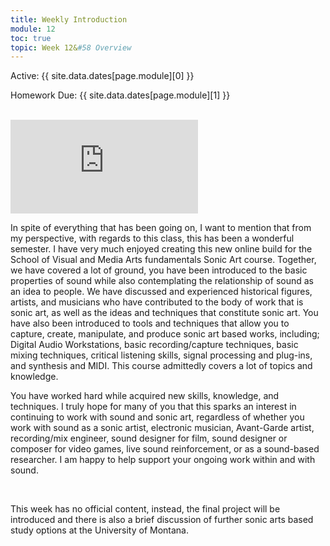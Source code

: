 ```yaml
---
title: Weekly Introduction
module: 12
toc: true
topic: Week 12&#58 Overview
---
```



Active: {{ site.data.dates[page.module][0] }}

Homework Due: {{ site.data.dates[page.module][1] }}


<br />

<div class="embed-responsive embed-responsive-16by9"><iframe class="embed-responsive-item" src="https://www.youtube.com/embed/-HbwzBMDz4U" frameborder="0" allow="accelerometer; autoplay; encrypted-media; gyroscope; picture-in-picture" allowfullscreen></iframe></div>


In spite of everything that has been going on, I want to mention that from my perspective, with regards to this class, this has been a wonderful semester. I have very much enjoyed creating this new online build for the School of Visual and Media Arts fundamentals Sonic Art course. Together, we have covered a lot of ground, you have been introduced to the basic properties of sound while also contemplating the relationship of sound as an idea to people. We have discussed and experienced historical figures, artists, and musicians who have contributed to the body of work that is sonic art, as well as the ideas and techniques that constitute sonic art. You have also been introduced to tools and techniques that allow you to capture, create, manipulate, and produce sonic art based works, including; Digital Audio Workstations, basic recording/capture techniques, basic mixing techniques, critical listening skills, signal processing and plug-ins, and synthesis and MIDI. This course admittedly covers a lot of topics and knowledge.

You have worked hard while acquired new skills, knowledge, and techniques. I truly hope for many of you that this sparks an interest in continuing to work with sound and sonic art, regardless of whether you work with sound as a sonic artist, electronic musician, Avant-Garde artist, recording/mix engineer, sound designer for film, sound designer or composer for video games, live sound reinforcement, or as a sound-based researcher. I am happy to help support your ongoing work within and with sound.


<br />

This week has no official content, instead, the final project will be introduced and there is also a brief discussion of further sonic arts based study options at the University of Montana.
